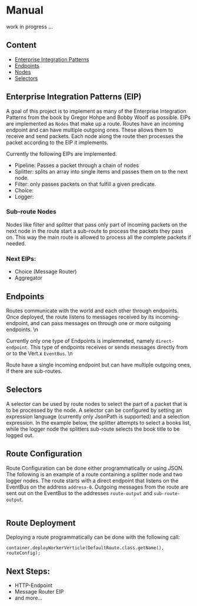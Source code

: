 # Manual


work in progress ...

## Content

* [Enterprise Integration Patterns](#eip)
* [Endpoints](#Endpoints)
* [Nodes](#Nodes)
* [Selectors](#Selectors)


<div id="eip" />

## Enterprise Integration Patterns (EIP)

A goal of this project is to implement as many of the Enterprise Integration Patterns from the book by Gregor Hohpe and Bobby Woolf as possible.
EIPs are implemented as `Nodes` that make up a route. 
Routes have an incoming endpoint and can have multiple outgoing ones. These allows them to receive and send packets.
Each node along the route then processes the packet according to the EIP it implements.



Currently the following EIPs are implemented.

*	Pipeline: Passes a packet through a chain of nodes
*   Splitter: splits an array into single items and passes them on to the next node.
*   Filter: only passes packets on that fulfill a given predicate.
*	Choice: 
*	Logger:

### Sub-route Nodes

Nodes like filter and splitter that pass only part of incoming packets on the next node in the route start a sub-route to process the packets they pass on. This way the main route is allowed to process all the complete packets if needed.

### Next EIPs:

* Choice (Message Router)
* Aggregator


## Endpoints

Routes communicate with the world and each other through endpoints. Once deployed, the route listens to messages received by its incoming-endpoint, and can pass messages on through one or more outgoing endpoints. \n

Currently only one type of Endpoints is implemneted, namely `direct-endpoint`.
This type of endpoints receives or sends messages directly from or to the Vert.x `EventBus`. \n

Route have a single incoming endpoint but can have multiple outgoing ones, if there are sub-routes.

## Selectors

A selector can be used by route nodes to select the part of a packet that is to be processed by the node. A selector can be configured by setting an expression language (currently only JsonPath is supported) and a selection expression.
In the example below, the splitter attempts to select a books list, while the logger node the splitters sub-route selects the book title to be logged out.

## Route Configuration

Route Configuration can be done either programmatically or using JSON. The following is an example of a route containing a splitter node and two logger nodes.
The route starts with a direct endpoint that listens on the EventBus on the address `address-0`.
Outgoing messages from the route are sent out on the EventBus to the addresses `route-output` and `sub-route-output`.


```

```

## Route Deployment

Deploying a route programmatically can be done with the following call:
```
container.deployWorkerVerticle(DefaultRoute.class.getName(), routeConfig);
```


## Next Steps:

*   HTTP-Endpoint
*   Message Router EIP
*	and more... 